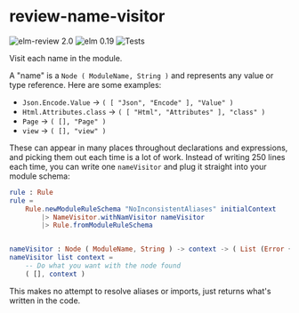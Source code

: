 # review-name-visitor

![elm-review 2.0](https://img.shields.io/badge/elm--review-2.0-%231293D8)
![elm 0.19](https://img.shields.io/badge/elm-0.19-%231293D8)
![Tests](https://github.com/sparksp/elm-review-name-visitor/workflows/Tests/badge.svg)

Visit each name in the module.

A "name" is a `Node ( ModuleName, String )` and represents any value or type reference. Here are some examples:

  - `Json.Encode.Value` -> `( [ "Json", "Encode" ], "Value" )`
  - `Html.Attributes.class` -> `( [ "Html", "Attributes" ], "class" )`
  - `Page` -> `( [], "Page" )`
  - `view` -> `( [], "view" )`

These can appear in many places throughout declarations and expressions, and picking them out each time is a lot of work.  Instead of writing 250 lines each time, you can write one `nameVisitor` and plug it straight into your module schema:

```elm
rule : Rule
rule =
    Rule.newModuleRuleSchema "NoInconsistentAliases" initialContext
        |> NameVisitor.withNamVisitor nameVisitor
        |> Rule.fromModuleRuleSchema


nameVisitor : Node ( ModuleName, String ) -> context -> ( List (Error {}), context )
nameVisitor list context =
    -- Do what you want with the node found
    ( [], context )
```

This makes no attempt to resolve aliases or imports, just returns what's written in the code.
